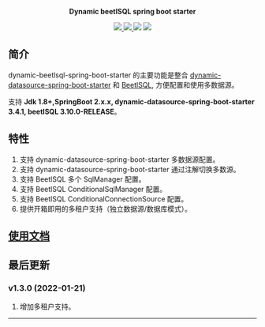 <p align="center">
	<strong>Dynamic beetlSQL spring boot starter</strong>
</p>

<p align="center">
    <a href="http://mvnrepository.com/artifact/com.qeedata/dynamic-beetlsql-spring-boot-starter" target="_blank">
        <img src="https://img.shields.io/maven-central/v/com.qeedata/dynamic-beetlsql-spring-boot-starter.svg" >
    </a>
    <a href="http://www.apache.org/licenses/LICENSE-2.0.html" target="_blank">
        <img src="http://img.shields.io/:license-apache-brightgreen.svg" >
    </a>
    <a>
        <img src="https://img.shields.io/badge/JDK-1.8+-green.svg" >
    </a>
    <a>
        <img src="https://img.shields.io/badge/springBoot-2.x.x-green.svg" >
    </a>
</p>

## 简介

dynamic-beetlsql-spring-boot-starter 的主要功能是整合 [dynamic-datasource-spring-boot-starter](https://gitee.com/baomidou/dynamic-datasource-spring-boot-starter) 和 [BeetlSQL](https://gitee.com/xiandafu/beetlsql), 方便配置和使用多数据源。

支持 **Jdk 1.8+,SpringBoot 2.x.x, dynamic-datasource-spring-boot-starter 3.4.1, beetlSQL 3.10.0-RELEASE**。

## 特性

1. 支持 dynamic-datasource-spring-boot-starter 多数据源配置。
2. 支持 dynamic-datasource-spring-boot-starter 通过注解切换多数源。 
3. 支持 BeetlSQL 多个 SqlManager 配置。
4. 支持 BeetlSQL ConditionalSqlManager 配置。
5. 支持 BeetlSQL ConditionalConnectionSource 配置。
6. 提供开箱即用的多租户支持（独立数据源/数据库模式）。

## [使用文档](http://qeedata.com/open/dynamic-beetlsql/introduction/)

## 最后更新
### v1.3.0 (2022-01-21)
1. 增加多租户支持。
---